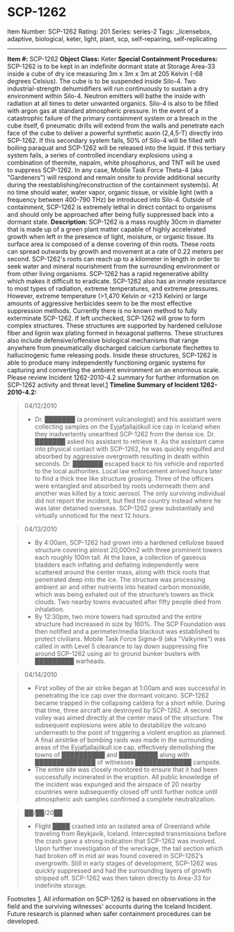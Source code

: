 # SCP-1262
Item Number: SCP-1262
Rating: 201
Series: series-2
Tags: _licensebox, adaptive, biological, keter, light, plant, scp, self-repairing, self-replicating

---

**Item #:** SCP-1262
**Object Class:** Keter
**Special Containment Procedures:** SCP-1262 is to be kept in an indefinite dormant state at Storage Area-33 inside a cube of dry ice measuring 3m x 3m x 3m at 205 Kelvin (-68 degrees Celsius). The cube is to be suspended inside Silo-4. Two industrial-strength dehumidifiers will run continuously to sustain a dry environment within Silo-4. Neutron emitters will bathe the inside with radiation at all times to deter unwanted organics. Silo-4 is also to be filled with argon gas at standard atmospheric pressure.
In the event of a catastrophic failure of the primary containment system or a breach in the cube itself, 6 pneumatic drills will extend from the walls and penetrate each face of the cube to deliver a powerful synthetic auxin (2,4,5-T) directly into SCP-1262. If this secondary system fails, 50% of Silo-4 will be filled with boiling paraquat and SCP-1262 will be released into the liquid. If this tertiary system fails, a series of controlled incendiary explosions using a combination of thermite, napalm, white phosphorus, and TNT will be used to suppress SCP-1262. In any case, Mobile Task Force Theta-4 (aka "Gardeners") will respond and remain onsite to provide additional security during the reestablishing/reconstruction of the containment system(s).
At no time should water, water vapor, organic tissue, or visible light (with a frequency between 400-790 THz) be introduced into Silo-4. Outside of containment, SCP-1262 is extremely lethal in direct contact to organisms and should only be approached after being fully suppressed back into a dormant state.
**Description:** SCP-1262 is a mass roughly 30cm in diameter that is made up of a green plant matter capable of highly accelerated growth when left in the presence of light, moisture, or organic tissue. Its surface area is composed of a dense covering of thin roots. These roots can spread outwards by growth and movement at a rate of 0.22 meters per second. SCP-1262's roots can reach up to a kilometer in length in order to seek water and mineral nourishment from the surrounding environment or from other living organisms.
SCP-1262 has a rapid regenerative ability which makes it difficult to eradicate. SCP-1262 also has an innate resistance to most types of radiation, extreme temperatures, and extreme pressures. However, extreme temperature (>1,470 Kelvin or <213 Kelvin) or large amounts of aggressive herbicides seem to be the most effective suppression methods. Currently there is no known method to fully exterminate SCP-1262. If left unchecked, SCP-1262 will grow to form complex structures. These structures are supported by hardened cellulose fiber and lignin wax plating formed in hexagonal patterns. These structures also include defensive/offensive biological mechanisms that range anywhere from pneumatically discharged calcium carbonate flechettes to hallucinogenic fume releasing pods.
Inside these structures, SCP-1262 is able to produce many independently functioning organic systems for capturing and converting the ambient environment on an enormous scale. Please review Incident 1262-2010-4.2 summary for further information on SCP-1262 activity and threat level.[1](javascript:;)
**Timeline Summary of Incident 1262-2010-4.2:**
> 04/12/2010
>   * Dr. ███████ (a prominent vulcanologist) and his assistant were collecting samples on the Eyjafjallajökull ice cap in Iceland when they inadvertently unearthed SCP-1262 from the dense ice. Dr. ███████ asked his assistant to retrieve it. As the assistant came into physical contact with SCP-1262, he was quickly engulfed and absorbed by aggressive overgrowth resulting in death within seconds. Dr. ███████ escaped back to his vehicle and reported to the local authorities. Local law enforcement arrived hours later to find a thick tree like structure growing. Three of the officers were entangled and absorbed by roots underneath them and another was killed by a toxic aerosol. The only surviving individual did not report the incident, but fled the country instead where he was later detained overseas. SCP-1262 grew substantially and virtually unnoticed for the next 12 hours.
> 

> 04/13/2010
>   * By 4:00am, SCP-1262 had grown into a hardened cellulose based structure covering almost 20,000m2 with three prominent towers each roughly 100m tall. At the base, a collection of gaseous bladders each inflating and deflating independently were scattered around the center mass, along with thick roots that penetrated deep into the ice. The structure was processing ambient air and other nutrients into heated carbon monoxide, which was being exhaled out of the structure’s towers as thick clouds. Two nearby towns evacuated after fifty people died from inhalation.
>   * By 12:30pm, two more towers had sprouted and the entire structure had increased in size by 160%. The SCP Foundation was then notified and a perimeter/media blackout was established to protect civilians. Mobile Task Force Sigma-9 (aka "Valkyries") was called in with Level 5 clearance to lay down suppressing fire around SCP-1262 using air to ground bunker busters with █████████ warheads.
> 

> 04/14/2010
>   * First volley of the air strike began at 1:00am and was successful in penetrating the ice cap over the dormant volcano. SCP-1262 became trapped in the collapsing caldera for a short while. During that time, three aircraft are destroyed by SCP-1262. A second volley was aimed directly at the center mass of the structure. The subsequent explosions were able to destabilize the volcano underneath to the point of triggering a violent eruption as planned. A final airstrike of bombing raids was made in the surrounding areas of the Eyjafjallajökull ice cap, effectively demolishing the towns of ██████████ and █████████ along with ██████████████ of witnesses █████████████ campsite.
>   * The entire site was closely monitored to ensure that it had been successfully incinerated in the eruption. All public knowledge of the incident was expunged and the airspace of 20 nearby countries were subsequently closed off until further notice until atmospheric ash samples confirmed a complete neutralization.
> 

> ██/██/20██
>   * Flight ████ crashed into an isolated area of Greenland while traveling from Reykjavík, Iceland. Intercepted transmissions before the crash gave a strong indication that SCP-1262 was involved. Upon further investigation of the wreckage, the tail section which had broken off in mid air was found covered in SCP-1262’s overgrowth. Still in early stages of development, SCP-1262 was quickly suppressed and had the surrounding layers of growth stripped off. SCP-1262 was then taken directly to Area-33 for indefinite storage.
> 

Footnotes
[1](javascript:;). All information on SCP-1262 is based on observations in the field and the surviving witnesses' accounts during the Iceland Incident. Future research is planned when safer containment procedures can be developed.